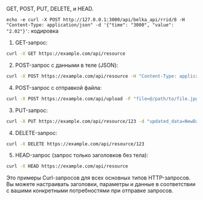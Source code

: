 GET, POST, PUT, DELETE, и HEAD.

`echo -e curl -X POST http://127.0.0.1:3000/api/belka_api/rrid/8 -H "Content-Type: application/json" -d '{"time": "3000", "value": "2.02"}'`: кодировка


1. GET-запрос:
```bash
curl -X GET https://example.com/api/resource
```

2. POST-запрос с данными в теле (JSON):
```bash
curl -X POST https://example.com/api/resource -H "Content-Type: application/json" -d '{"key1": "value1", "key2": "value2"}'
```

4. POST-запрос с отправкой файла:

```sh
curl -X POST https://example.com/api/upload -F "file=@/path/to/file.jpg"`
```


3. PUT-запрос:
```bash
curl -X PUT https://example.com/api/resource/123 -d "updated_data=NewData"
```

4. DELETE-запрос:
```bash
curl -X DELETE https://example.com/api/resource/123
```

5. HEAD-запрос (запрос только заголовков без тела):
```bash
curl -X HEAD https://example.com/api/resource
```

Это примеры Curl-запросов для всех основных типов HTTP-запросов. Вы можете настраивать заголовки, параметры и данные в соответствии с вашими конкретными потребностями при отправке запросов.
